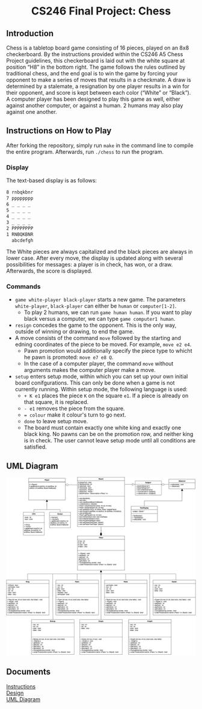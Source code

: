 <h1 align="center"> CS246 Final Project: Chess </h1>
<!------------------------------------------------------------------------------------------------------------------------------------------------->
<h2> Introduction </h2>

Chess is a tabletop board game consisting of 16 pieces, played on an 8x8 checkerboard. By the instructions provided within the CS246 A5 Chess Project guidelines, this checkerboard is laid out with the white square at position “H8” in the bottom right. The game follows the rules outlined by traditional chess, and the end goal is to win the game by forcing your opponent to make a series of moves that results in a checkmate. A draw is determined by a stalemate, a resignation by one player results in a win for their opponent, and score is kept between each color (“White” or “Black”). A computer player has been designed to play this game as well, either against another computer, or against a human. 2 humans may also play against one another.

<!------------------------------------------------------------------------------------------------------------------------------------------------->

<h2> Instructions on How to Play </h2>

After forking the repository, simply run `make` in the command line to compile the entire program. Afterwards, run `./chess` to run the program.

<h3> Display </h3>

The text-based display is as follows:
```
8 rnbqkbnr
7 pppppppp
6 _ _ _ _
5 _ _ _ _
4 _ _ _ _
3 _ _ _ _
2 PPPPPPPP
1 RNBQKBNR
  abcdefgh
```
The White pieces are always capitalized and the black pieces are always in lower case. After every move, the display is updated along with several possibilities for messages: a player is in check, has won, or a draw. Afterwards, the score is displayed.

<h3> Commands </h3>

- `game white-player black-player` starts a new game. The parameters `white-player`, `black-player` can either be `human` or `computer[1-2]`.
  - To play 2 humans, we can run `game human human`. If you want to play black versus a computer, we can type `game computer1 human`.
- `resign` concedes the game to the opponent. This is the only way, outside of winning or drawing, to end the game.
- A move consists of the command `move` followed by the starting and edning coordinates of the piece to be moved. For example, `move e2 e4`.
  - Pawn promotion would additionally specify the piece type to whicht he pawn is promoted: `move e7 e8 Q`.
  - In the case of a computer player, the command `move` without arguments makes the computer player make a move.
- `setup` enters setup mode, within which you can set up your own initial board conifgurations. This can only be done when a game is not currently running. Within setup mode, the following language is used:
  - `+ K e1` places the piece `K` on the square `e1`. If a piece is already on that square, it is replaced.
  - `- e1` removes the piece from the square.
  - `= colour` make it colour's turn to go next.
  - `done` to leave setup move.
  - The board must contain exactly one white king and exactly one black king. No pawns can be on the promotion row, and neither king is in check. The user cannot leave setup mode until all conditions are satisfied.


<h2> UML Diagram </h2>

![Updated UML Diagram](UML.jpg)


<h2> Documents </h2>

<a href="chess.pdf">Instructions</a>
<br>
<a href="design.pdf">Design</a>
<br>
<a href="UML.jpg">UML Diagram</a>
<br>



